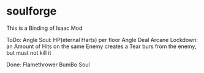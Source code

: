 # soulforge


This is a Binding of Isaac Mod

ToDo:
	Angle Soul: HP(eternal Harts) per floor Angle Deal
	Arcane Lockdown: an Amount of Hits on the same Enemy creates a Tear burs from the enemy, but must not kill it

Done:
	Flamethrower
	BumBo Soul

